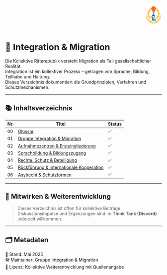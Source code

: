 <p align="right">
  <img src="https://raw.githubusercontent.com/hades-dux/Kollektive-Raeterepublik/main/Meta_und_Systemstruktur/logo_offiziell.png" alt="Logo der Kollektiven Räterepublik" height="80">
</p>

# 🧭 Integration & Migration

<!--
Autor: Fabio Weidner
Version: 1.0
Sektion: Integration & Migration
Veröffentlichung: Mai 2025
-->

Die Kollektive Räterepublik versteht Migration als Teil gesellschaftlicher Realität.  
Integration ist ein kollektiver Prozess – getragen von Sprache, Bildung, Teilhabe und Haltung.  
Dieses Verzeichnis dokumentiert die Grundprinzipien, Verfahren und Schutzmechanismen.

---

## 📚 Inhaltsverzeichnis

| Nr. | Titel | Status |
|-----|-------|--------|
| 00 | [Glossar](./00_Glossar.md) | ✅ |
| 01 | [Gruppe Integration & Migration](./01_Handbuch_Gruppe_Integration_und_Migration.md) | ✅ |
| 02 | [Aufnahmezentren & Ersteingliederung](./02_Handbuch_Aufnahmezentren_und_Ersteingliederung.md) | ✅ |
| 03 | [Sprachbildung & Bildungszugang](./03_Handbuch_Sprachbildung_und_Bildungszugang.md) | ✅ |
| 04 | [Rechte, Schutz & Beteiligung](./04_Handbuch_Rechte_Schutz_und_Beteiligung.md) | ✅ |
| 05 | [Rückführung & internationale Kooperation](./05_Handbuch_Rueckfuehrung_und_internationale_Kooperation.md) | ✅ |
| 06 | [Asylrecht & Schutzformen](./06_Asylrecht_und_Schutzformen.md) | ✅ |

---

## 🧠 Mitwirken & Weiterentwicklung

> Dieses Verzeichnis ist offen für kollektive Beiträge.  
> Diskussionsimpulse und Ergänzungen sind im **Think Tank (Discord)** jederzeit willkommen.

---

## 🗂️ Metadaten

📅 Stand: Mai 2025  
🛠 Maintainer: Gruppe Integration & Migration  
🔐 Lizenz: Kollektive Weiterentwicklung mit Quellenangabe

